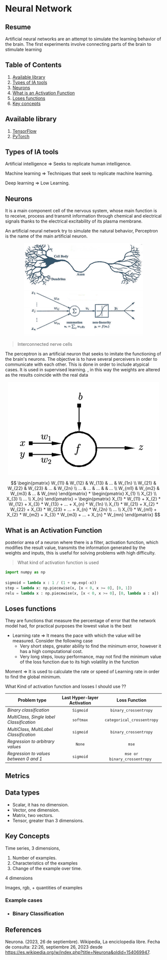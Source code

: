# **Neural Network**

## Resume 

Artificial neural networks are an attempt to simulate the learning behavior of the brain. The first experiments involve connecting parts of the brain to stimulate learning

## Table of Contents
1. [Available library](#available-library)
2. [Types of IA tools](#types-of-ia-tools)
3. [Neurons](#neurons)
4. [What is an Activation Function ](#what-is-an-activation-function)
5. [Loses functions](#loses-functions)
6. [Key concepts](#key-concepts)

## Available library

1. [TensorFlow](https://www.tensorflow.org/)
2. [PyTorch](https://pytorch.org/)

## Types of IA tools

Artificial intelligence ⇒ Seeks to replicate human intelligence.

Machine learning ⇒ Techniques that seek to replicate machine learning.

Deep learning ⇒ Low Learning.


## Neurons

It is a main component cell of the nervous system, whose main function is to receive, process and transmit information through chemical and electrical signals thanks to the electrical excitability of its plasma membrane. 

An artificial neural network try to simulate the natural behavior, Perceptron is the name of the main artificial neuron.

<p align="center">
  <img src="docs/neurona.png" height ="300px">
</p>


> Interconnected nerve cells

The perceptron is an artificial neuron that seeks to imitate the functioning of the brain's neurons. The objective is to have several perceivers in order to communicate with each other. This is done in order to include atypical cases. It is used in supervised learning. , in this way the weights are altered as the results coincide with the real data

<p align="center">
  <img src="docs/Screenshot_2023-08-18_at_9.03.11_PM.png" height ="300px">
</p>

<!-- ![Screenshot 2023-08-18 at 9.03.11 PM.png](docs/Screenshot_2023-08-18_at_9.03.11_PM.png) -->


$$
\begin{pmatrix}
W_{11} & W_{12} & W_{13} & ... & W_{1n} \\
W_{21} & W_{22} & W_{23} & ... & W_{2n} \\
... & ... & ... &  & ...                \\
W_{m1} & W_{m2} & W_{m3} & ... & W_{mn} 
\end{pmatrix}
*
\begin{pmatrix}
X_{1} \\
X_{2} \\
X_{3} \\
... \\
X_{n}
\end{pmatrix} = \begin{pmatrix}
X_{1} * W_{11} + X_{2} * W_{12} + X_{3} * W_{13} + ... + X_{n} * W_{1n} \\
X_{1} * W_{21} + X_{2} * W_{22} + X_{3} * W_{23} + ... + X_{n} * W_{2n} \\
... \\
X_{1} * W_{m1} + X_{2} * W_{m2} + X_{3} * W_{m3} + ... + X_{n} * W_{mn}
\end{pmatrix}
$$


## What is an Activation Function 

posterior area of a neuron where there is a filter, activation function, which modifies the result value, transmits the information generated by the weights and inputs, this is useful for solving problems with high difficulty.

> What kind of activation function is used

```python
import numpy as np

sigmoid = lambda x : 1 / (1 + np.exp(-x))
step = lambda x: np.piecewise(x, [x < 0, x >= 0], [0, 1])
relu = lambda x : np.piecewise(x, [x < 0, x >= 0], [0, lambda a : a])
```

## Loses functions

They are functions that measure the percentage of error that the network model had, for practical purposes the lowest value is the best

- Learning rate ⇒ It means the pace with which the value will be measured. Consider the following case
     - Very short steps, greater ability to find the minimum error, however it has a high computational cost.
     - Very long steps, lousy performance, may not find the minimum value of the loss function due to its high volatility in the function

Moment ⇒ It is used to calculate the rate or speed of Learning rate in order to find the global minimum.



What Kind of activation function and losses I should use ??

<center>

| Problem type | Last Hyper-layer Activation | Loss Function |
| ------------ | :-------------------------: | :-----------: |
| *Binary classification* | `Sigmoid`        | `binary_crossentropy` |
| *MultiClass, Single label Classification* | `softmax` | `categorical_crossentropy` |
| *MultiClass, MultiLabel Classification* | `sigmoid` |  `binary_crossentropy` |
| *Regression to arbitrary values* | `None` | `mse` |
| *Regression to values between 0 and 1* | `sigmoid` | `mse or binary_crossentropy ` |
 

</center>

## Metrics

## Data types 

- Scalar, it has no dimension.
- Vector, one dimension.
- Matrix, two vectors.
- Tensor, greater than 3 dimensions.


## Key Concepts

Time series, 3 dimensions,

1. Number of examples.
2. Characteristics of the examples
3. Change of the example over time.

4 dimensions

Images, rgb, + quantities of examples


### Example cases

- ### Binary Classification


## References

Neurona. (2023, 26 de septiembre). Wikipedia, La enciclopedia libre. Fecha de consulta: 22:26, septiembre 26, 2023 desde https://es.wikipedia.org/w/index.php?title=Neurona&oldid=154069947.
